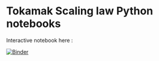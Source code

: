 # Tokamak Scaling law Python notebooks

Interactive notebook here :

[![Binder](https://mybinder.org/badge_logo.svg)](https://mybinder.org/v2/gh/https%3A%2F%2Fhub.mybinder.org%2Fuser%2Fjhillairet-mast-ak-dimensioning-k3t6owtd%2Fnotebooks%2Fnotebooks%2FInteractive.ipynb/master)

